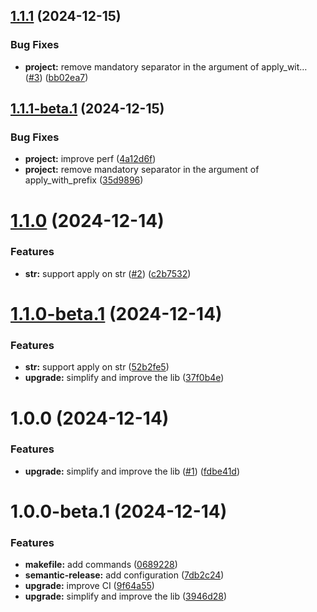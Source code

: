 ## [1.1.1](https://github.com/jmfiaschi/env_applier/compare/v1.1.0...v1.1.1) (2024-12-15)


### Bug Fixes

* **project:** remove mandatory separator in the argument of apply_wit… ([#3](https://github.com/jmfiaschi/env_applier/issues/3)) ([bb02ea7](https://github.com/jmfiaschi/env_applier/commit/bb02ea7c5b241836935c2fa84d5f14cbc4cc3678))

## [1.1.1-beta.1](https://github.com/jmfiaschi/env_applier/compare/v1.1.0...v1.1.1-beta.1) (2024-12-15)


### Bug Fixes

* **project:** improve perf ([4a12d6f](https://github.com/jmfiaschi/env_applier/commit/4a12d6fc101226e9d72c0e81a3aea89c97f8c14f))
* **project:** remove mandatory separator in the argument of apply_with_prefix ([35d9896](https://github.com/jmfiaschi/env_applier/commit/35d9896f72e2851414cbab12d6e511e31673fd88))

# [1.1.0](https://github.com/jmfiaschi/env_applier/compare/v1.0.0...v1.1.0) (2024-12-14)


### Features

* **str:** support apply on str ([#2](https://github.com/jmfiaschi/env_applier/issues/2)) ([c2b7532](https://github.com/jmfiaschi/env_applier/commit/c2b75323087f416935e9bcd51200a70a6f347be9))

# [1.1.0-beta.1](https://github.com/jmfiaschi/env_applier/compare/v1.0.0...v1.1.0-beta.1) (2024-12-14)


### Features

* **str:** support apply on str ([52b2fe5](https://github.com/jmfiaschi/env_applier/commit/52b2fe558bd21ce54ebeb5ec1e01b0057b363294))
* **upgrade:** simplify and improve the lib ([37f0b4e](https://github.com/jmfiaschi/env_applier/commit/37f0b4ef323f5b75c9eba7cbb19464b834f7f518))

# 1.0.0 (2024-12-14)


### Features

* **upgrade:** simplify and improve the lib ([#1](https://github.com/jmfiaschi/env_applier/issues/1)) ([fdbe41d](https://github.com/jmfiaschi/env_applier/commit/fdbe41d5c6f55b2d6f82e645d5f8570cc13deb0d))

# 1.0.0-beta.1 (2024-12-14)


### Features

* **makefile:** add commands ([0689228](https://github.com/jmfiaschi/env_applier/commit/06892288bb9a166e033b7c783e6cb25c4a77c51c))
* **semantic-release:** add configuration ([7db2c24](https://github.com/jmfiaschi/env_applier/commit/7db2c24f6cf3a109da4af70dbf64d587d883119f))
* **upgrade:** improve CI ([9f64a55](https://github.com/jmfiaschi/env_applier/commit/9f64a55198640956746797c32573644765c57b13))
* **upgrade:** simplify and improve the lib ([3946d28](https://github.com/jmfiaschi/env_applier/commit/3946d2814bd7f24919c39f948229a4950a497846))
